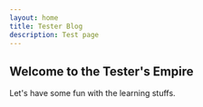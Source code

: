 ```yaml
---
layout: home
title: Tester Blog
description: Test page
---
```

## Welcome to the Tester's Empire
Let's have some fun with the learning stuffs. 

